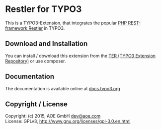 # Restler for TYPO3

This is a TYPO3-Extension, that integrates the popular [PHP REST-framework Restler](https://github.com/Luracast/Restler) in TYPO3.

## Download and Installation

You can install / download this extension from the [TER (TYPO3 Extension Repository)][1] or use composer.

## Documentation

The documentation is available online at [docs.typo3.org][2]

## Copyright / License

Copyright: (c) 2015, AOE GmbH <dev@aoe.com>  
License: GPLv3, <http://www.gnu.org/licenses/gpl-3.0.en.html>  

[1]: http://typo3.org/extensions/repository/view/restler
[2]: http://docs.typo3.org/typo3cms/extensions/restler/
